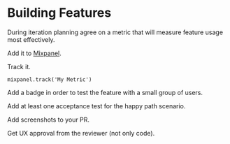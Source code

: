 Building Features
=================

During iteration planning agree on a metric that will measure feature usage most effectively.

Add it to [Mixpanel].

Track it.

    mixpanel.track('My Metric')

[Mixpanel]: https://mixpanel.com

Add a badge in order to test the feature with a small group of users.

Add at least one acceptance test for the happy path scenario.

Add screenshots to your PR.

Get UX approval from the reviewer (not only code).
